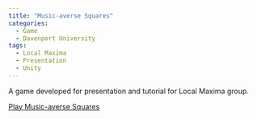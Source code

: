 ```yaml
---
title: "Music-averse Squares"
categories:
  - Game
  - Davenport University
tags:
  - Local Maxima
  - Presentation
  - Unity
---
```


A game developed for presentation and tutorial for Local Maxima group.

[Play Music-averse Squares](/assets/games/bpm_game/index.html)